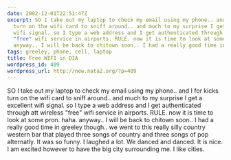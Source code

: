 ```yaml
---
date: 2002-12-01T22:51:47Z
excerpt: SO I take out my laptop to check my email using my phone.. and I for kicks
  turn on the wifi card to sniff around.. and much to my surprise I get a excellent
  wifi signal. so I type a web address and I get authenticated through att wireless
  "free" wifi service in airports. RULE. now it is time to look at some pron. haha.
  anyway.. I will be back to chitown soon.. I had a really good time in greeley ...
tags: greeley, phone, cell, laptop
title: Free WIFI in DIA
wordpress_id: 409
wordpress_url: http://new.nata2.org/?p=409
---
```


SO I take out my laptop to check my email using my phone.. and I for kicks turn on the wifi card to sniff around.. and much to my surprise I get a excellent wifi signal. so I type a web address and I get authenticated through att wireless "free" wifi service in airports. RULE. now it is time to look at some pron. haha. anyway.. I will be back to chitown soon.. I had a really good time in greeley though.. we went to this really silly country western bar that played three songs of country and three songs of pop alternatly. It was so funny. I laughed a lot. We danced and danced. It is nice. I am excited however to have the big city surrounding me. I like cities.
